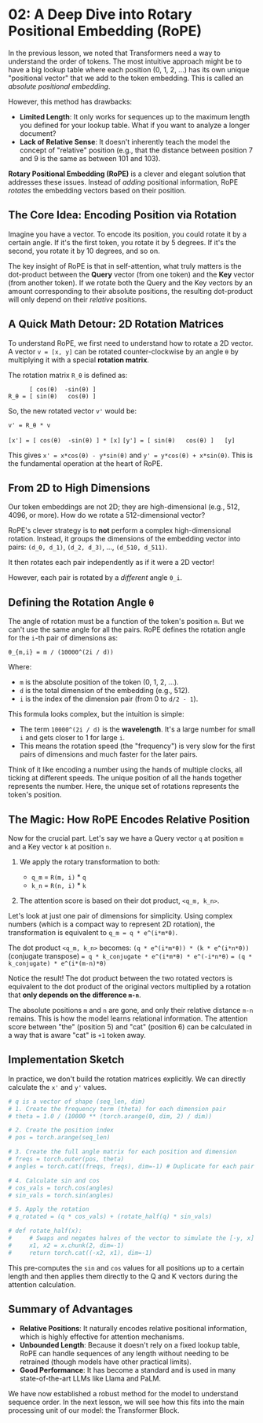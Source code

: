 # 02: A Deep Dive into Rotary Positional Embedding (RoPE)

In the previous lesson, we noted that Transformers need a way to understand the order of tokens. The most intuitive approach might be to have a big lookup table where each position (0, 1, 2, ...) has its own unique "positional vector" that we add to the token embedding. This is called an *absolute positional embedding*.

However, this method has drawbacks:
*   **Limited Length**: It only works for sequences up to the maximum length you defined for your lookup table. What if you want to analyze a longer document?
*   **Lack of Relative Sense**: It doesn't inherently teach the model the concept of "relative" position (e.g., that the distance between position 7 and 9 is the same as between 101 and 103).

**Rotary Positional Embedding (RoPE)** is a clever and elegant solution that addresses these issues. Instead of *adding* positional information, RoPE *rotates* the embedding vectors based on their position.

## The Core Idea: Encoding Position via Rotation

Imagine you have a vector. To encode its position, you could rotate it by a certain angle. If it's the first token, you rotate it by 5 degrees. If it's the second, you rotate it by 10 degrees, and so on.

The key insight of RoPE is that in self-attention, what truly matters is the dot-product between the **Query** vector (from one token) and the **Key** vector (from another token). If we rotate both the Query and the Key vectors by an amount corresponding to their absolute positions, the resulting dot-product will only depend on their *relative* positions.

## A Quick Math Detour: 2D Rotation Matrices

To understand RoPE, we first need to understand how to rotate a 2D vector. A vector `v = [x, y]` can be rotated counter-clockwise by an angle `θ` by multiplying it with a special **rotation matrix**.

The rotation matrix `R_θ` is defined as:

```
      [ cos(θ)  -sin(θ) ]
R_θ = [ sin(θ)   cos(θ) ]
```

So, the new rotated vector `v'` would be:

`v' = R_θ * v`

`[x'] = [ cos(θ)  -sin(θ) ] * [x]`
`[y'] = [ sin(θ)   cos(θ) ]   [y]`

This gives `x' = x*cos(θ) - y*sin(θ)` and `y' = y*cos(θ) + x*sin(θ)`. This is the fundamental operation at the heart of RoPE.

## From 2D to High Dimensions

Our token embeddings are not 2D; they are high-dimensional (e.g., 512, 4096, or more). How do we rotate a 512-dimensional vector?

RoPE's clever strategy is to **not** perform a complex high-dimensional rotation. Instead, it groups the dimensions of the embedding vector into pairs: `(d_0, d_1)`, `(d_2, d_3)`, ..., `(d_510, d_511)`.

It then rotates each pair independently as if it were a 2D vector!

However, each pair is rotated by a *different* angle `θ_i`.

## Defining the Rotation Angle `θ`

The angle of rotation must be a function of the token's position `m`. But we can't use the same angle for all the pairs. RoPE defines the rotation angle for the `i`-th pair of dimensions as:

`θ_{m,i} = m / (10000^(2i / d))`

Where:
*   `m` is the absolute position of the token (0, 1, 2, ...).
*   `d` is the total dimension of the embedding (e.g., 512).
*   `i` is the index of the dimension pair (from 0 to `d/2 - 1`).

This formula looks complex, but the intuition is simple:
*   The term `10000^(2i / d)` is the **wavelength**. It's a large number for small `i` and gets closer to 1 for large `i`.
*   This means the rotation speed (the "frequency") is very slow for the first pairs of dimensions and much faster for the later pairs.

Think of it like encoding a number using the hands of multiple clocks, all ticking at different speeds. The unique position of all the hands together represents the number. Here, the unique set of rotations represents the token's position.

## The Magic: How RoPE Encodes Relative Position

Now for the crucial part. Let's say we have a Query vector `q` at position `m` and a Key vector `k` at position `n`.

1.  We apply the rotary transformation to both:
    *   `q_m` = `R(m, i)` * `q`
    *   `k_n` = `R(n, i)` * `k`

2.  The attention score is based on their dot product, `<q_m, k_n>`.

Let's look at just one pair of dimensions for simplicity. Using complex numbers (which is a compact way to represent 2D rotation), the transformation is equivalent to `q_m = q * e^(i*m*θ)`.

The dot product `<q_m, k_n>` becomes:
`(q * e^(i*m*θ)) * (k * e^(i*n*θ))` (conjugate transpose)
`= q * k_conjugate * e^(i*m*θ) * e^(-i*n*θ)`
`= (q * k_conjugate) * e^(i*(m-n)*θ)`

Notice the result! The dot product between the two rotated vectors is equivalent to the dot product of the original vectors multiplied by a rotation that **only depends on the difference `m-n`**.

The absolute positions `m` and `n` are gone, and only their relative distance `m-n` remains. This is how the model learns relational information. The attention score between "the" (position 5) and "cat" (position 6) can be calculated in a way that is aware "cat" is `+1` token away.

## Implementation Sketch

In practice, we don't build the rotation matrices explicitly. We can directly calculate the `x'` and `y'` values.

```python
# q is a vector of shape (seq_len, dim)
# 1. Create the frequency term (theta) for each dimension pair
# theta = 1.0 / (10000 ** (torch.arange(0, dim, 2) / dim))

# 2. Create the position index
# pos = torch.arange(seq_len)

# 3. Create the full angle matrix for each position and dimension
# freqs = torch.outer(pos, theta)
# angles = torch.cat((freqs, freqs), dim=-1) # Duplicate for each pair

# 4. Calculate sin and cos
# cos_vals = torch.cos(angles)
# sin_vals = torch.sin(angles)

# 5. Apply the rotation
# q_rotated = (q * cos_vals) + (rotate_half(q) * sin_vals)

# def rotate_half(x):
#     # Swaps and negates halves of the vector to simulate the [-y, x] part of rotation
#     x1, x2 = x.chunk(2, dim=-1)
#     return torch.cat((-x2, x1), dim=-1)
```

This pre-computes the `sin` and `cos` values for all positions up to a certain length and then applies them directly to the Q and K vectors during the attention calculation.

## Summary of Advantages

*   **Relative Positions**: It naturally encodes relative positional information, which is highly effective for attention mechanisms.
*   **Unbounded Length**: Because it doesn't rely on a fixed lookup table, RoPE can handle sequences of any length without needing to be retrained (though models have other practical limits).
*   **Good Performance**: It has become a standard and is used in many state-of-the-art LLMs like Llama and PaLM.

We have now established a robust method for the model to understand sequence order. In the next lesson, we will see how this fits into the main processing unit of our model: the Transformer Block.
